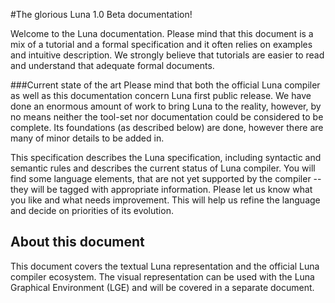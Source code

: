 #The glorious Luna 1.0 Beta documentation! 

Welcome to the Luna documentation. Please mind that this document is a mix of a tutorial and a formal specification and it often relies on examples and intuitive description. We strongly believe that tutorials are easier to read and understand that adequate formal documents.

###Current state of the art
Please mind that both the official Luna compiler as well as this documentation concern Luna first public release. We have done an enormous amount of work to bring Luna to the reality, however, by no means neither the tool-set nor documentation could be considered to be complete. Its foundations (as described below) are done, however there are many of minor details to be added in.

This specification describes the Luna specification, including syntactic and semantic rules and describes the current status of Luna compiler. You will find some language elements, that are not yet supported by the compiler -- they will be tagged with appropriate information. Please let us know what you like and what needs improvement. This will help us refine the language and decide on priorities of its evolution.

## About this document
This document covers the textual Luna representation and the official Luna compiler ecosystem. The visual representation can be used with the Luna Graphical Environment (LGE) and will be covered in a separate document.



















